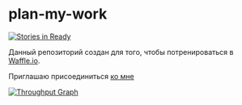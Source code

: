 # plan-my-work

[![Stories in Ready](https://badge.waffle.io/baden/plan-my-work.svg?label=ready&title=Ready)](http://waffle.io/baden/plan-my-work)

Данный репозиторий создан для того, чтобы потренироваться в [Waffle.io](http://waffle.io).

Приглашаю присоединиться [ко мне](https://waffle.io/baden/plan-my-work/join)

[![Throughput Graph](https://graphs.waffle.io/baden/plan-my-work/throughput.svg)](https://waffle.io/baden/plan-my-work/metrics)
